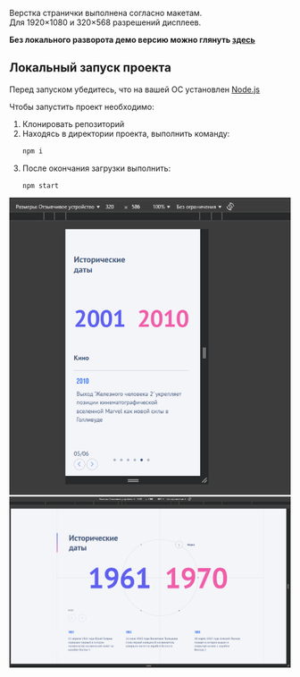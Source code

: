 
Верстка странички выполнена согласно макетам.  
Для 1920×1080 и 320×568 разрешений дисплеев.

**Без локального разворота демо версию можно глянуть [здесь](https://circle-spinning.vercel.app/)**

## Локальный запуск проекта

Перед запуском убедитесь, что на вашей ОС установлен [Node.js](https://nodejs.org/en/download/current)

Чтобы запустить проект необходимо:

1. Клонировать репозиторий
2. Находясь в директории проекта, выполнить команду:
   ```bash
   npm i
   ```
3. После окончания загрузки выполнить:
   ```
   npm start
   ```

![Мобилка](image.png)
![Десктоп](image-1.png)

